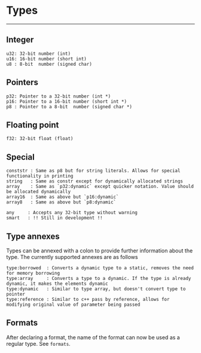 # Types

---

## Integer

```
u32: 32-bit number (int)
u16: 16-bit number (short int)
u8 : 8-bit  number (signed char)
```

## Pointers

```
p32: Pointer to a 32-bit number (int *)
p16: Pointer to a 16-bit number (short int *)
p8 : Pointer to a 8-bit  number (signed char *)
```

## Floating point

```
f32: 32-bit float (float)
```

## Special

```
conststr : Same as p8 but for string literals. Allows for special functionality in printing
string   : Same as constr except for dynamically allocated strings
array    : Same as `p32:dynamic` except quicker notation. Value should be allocated dynamically
array16  : Same as above but `p16:dynamic`
array8   : Same as above but `p8:dynamic`

any     : Accepts any 32-bit type without warning
smart   : !! Still in development !!
```

## Type annexes
Types can be annexed with a colon to provide further information about the type. The currently supported annexes are as follows
```
type:borrowed  : Converts a dynamic type to a static, removes the need for memory borrowing
type:array     : Converts a type to a dynamic. If the type is already dynamic, it makes the elements dynamic
type:dynamic   : Similar to type array, but doesn't convert type to pointer
type:reference : Similar to c++ pass by reference, allows for modifying original value of parameter being passed
```

## Formats
After declaring a format, the name of the format can now be used as a regular type. See `formats`.

